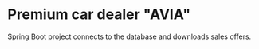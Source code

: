 # Premium car dealer "AVIA"
Spring Boot project connects to the database and downloads sales offers.
